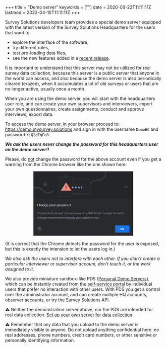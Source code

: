 ﻿+++
title = "Demo server"
keywords = [""]
date = 2020-06-22T11:11:11Z
lastmod = 2023-04-10T11:11:11Z
+++

Survey Solutions developers team provides a special demo server equipped with the latest version of the Survey Solutions Headquarters for the users that want to:

- explore the interface of the software,
- try different roles,
- test pre-loading data files,
- see the new features added in a [recent release](/release-notes/).

It is important to understand that this server may not be utilized for real survey data collection, because this server is a public server that anyone in the world can access, and also because the demo server is also periodically cleared (erazed), when it accumulates a lot of old surveys or users that are no longer active, usually once a month.

When you are using the demo server, you will start with the headquarters user role, and can create your own supervisors and interviewers, import your own questionnaires, create assignments, conduct and approve interviews, export data.

To access the demo server, in your browser proceed to:
https://demo.mysurvey.solutions
and sign in with the username `DemoHQ` and password `XjQ2gTqFe8`.

***We ask the users never change the password for this headquarters user on the demo server!!***

Please, do <U>not</U> change the password for the above account even if you get a warning from the Chrome browser like the one shown here:

<CENTER>
  <IMG src="images/change_your_password.png" width=320 border=1>
</CENTER>

(It is correct that the Chrome detects the password for the user is exposed, but this is exactly the intension to let the users log in.)

*We also ask the users not to interfere with each other. If you didn't create a particular interviewer or supervisor account, don't touch it, or the work assigned to it.*

We also provide miniature sandbox-like PDS ([Personal Demo Servers](/headquarters/config/personal-demo-server/)), which can be instantly created from the [self-service portal](https://pds.mysurvey.solutions/PersonalDemoServerRequest) by individual users that prefer no interaction with other users. With PDS you get a control over the administrator account, and can create multiple HQ accounts, observer accounts, or try the Survey Solutions API.

⚠️ Neither the demonstration server above, nor the PDS are intended for real data collection. [Set up your own server for data collection](/headquarters/config/server-setup/).

⚠️ Remember that any data that you upload to the demo server is immediately visible to anyone. Do not upload anything confidential here: no real addresses, phone numbers, credit card numbers, or other sensitive or personally identifying information.
